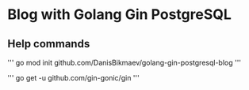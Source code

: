 # Blog with Golang Gin PostgreSQL
## Help commands

''' go mod init github.com/DanisBikmaev/golang-gin-postgresql-blog '''

''' go get -u github.com/gin-gonic/gin '''
